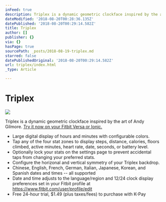 ```yaml
---
inFeed: true
description: Triplex is a dynamic geometric clockface inspired by the art of Andy Gilmore.
dateModified: '2018-08-20T00:28:36.135Z'
datePublished: '2018-08-20T00:29:14.582Z'
title: Triplex
author: []
publisher: {}
via: {}
hasPage: true
sourcePath: _posts/2018-08-19-triplex.md
starred: false
datePublishedOriginal: '2018-08-20T00:29:14.582Z'
url: triplex/index.html
_type: Article

---
```

# Triplex
![](https://the-grid-user-content.s3-us-west-2.amazonaws.com/bea50b66-8bf4-489a-a72a-0af12b6ca11a.png)

Triplex is a dynamic geometric clockface inspired by the art of Andy Gilmore.
[Try it now on your Fitbit Versa or Ionic.][0]

* Large digital display of hours and minutes with configurable colors.
* Tap any of the four stat zones to display steps, distance, calories, floors climbed, active minutes, heart rate, date, seconds, or battery level.
* Optionally lock your stats on the settings page to prevent accidental taps from changing your preferred stats.
* Configure the horizonal and vertical symmetry of your Triplex backdrop.
* Chinese, English, French, German, Italian, Japanese, Korean, and Spanish dates and times -- all supported
* Date and time adjusts to the language/region and 12/24 clock display preferences set in your Fitbit profile at https://www.fitbit.com/user/profile/edit
* Free 24-hour trial, $1.49 (plus taxes/fees) to purchase with K-Pay

[0]: https://gam.fitbit.com/gallery/clock/e59a4433-d4f5-415c-84c1-115a778a4be7
